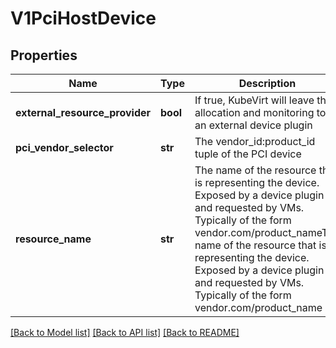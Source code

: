 # V1PciHostDevice

## Properties
Name | Type | Description | Notes
------------ | ------------- | ------------- | -------------
**external_resource_provider** | **bool** | If true, KubeVirt will leave the allocation and monitoring to an external device plugin | [optional] 
**pci_vendor_selector** | **str** | The vendor_id:product_id tuple of the PCI device | [default to '']
**resource_name** | **str** | The name of the resource that is representing the device. Exposed by a device plugin and requested by VMs. Typically of the form vendor.com/product_nameThe name of the resource that is representing the device. Exposed by a device plugin and requested by VMs. Typically of the form vendor.com/product_name | [default to '']

[[Back to Model list]](../README.md#documentation-for-models) [[Back to API list]](../README.md#documentation-for-api-endpoints) [[Back to README]](../README.md)


